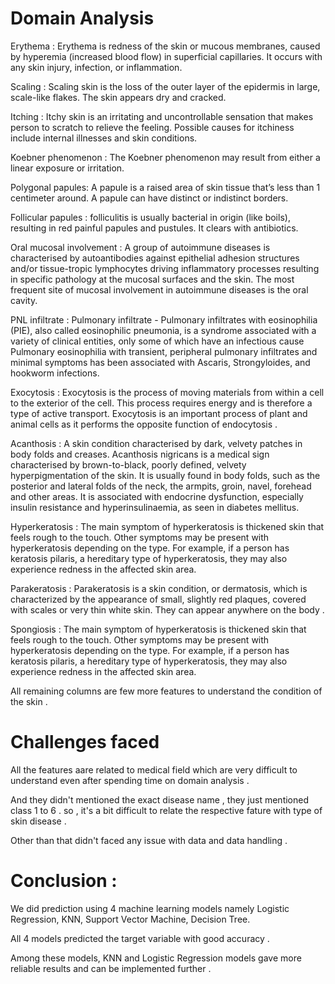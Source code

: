 # Domain Analysis
Erythema : Erythema is redness of the skin or mucous membranes, caused by hyperemia (increased blood flow) in superficial
           capillaries. It occurs with any skin injury, infection, or inflammation.

Scaling :  Scaling skin is the loss of the outer layer of the epidermis in large, scale-like flakes. The skin appears dry 
           and cracked.

Itching : Itchy skin is an irritating and uncontrollable sensation that makes person to scratch to relieve the feeling.
          Possible causes for itchiness include internal illnesses and skin conditions.
        
Koebner phenomenon : The Koebner phenomenon may result from either a linear exposure or irritation. 

Polygonal papules: A papule is a raised area of skin tissue that’s less than 1 centimeter around. A papule can have 
                   distinct or indistinct borders.

Follicular papules : folliculitis is usually bacterial in origin (like boils), resulting in red painful papules and pustules.
                     It clears with antibiotics. 

Oral mucosal involvement : A group of autoimmune diseases is characterised by autoantibodies against epithelial adhesion 
                           structures and/or tissue-tropic lymphocytes driving inflammatory processes resulting in specific
                           pathology at the mucosal surfaces and the skin. The most frequent site of mucosal involvement in 
                           autoimmune diseases is the oral cavity.
                
PNL infiltrate : Pulmonary infiltrate - Pulmonary infiltrates with eosinophilia (PIE), also called eosinophilic pneumonia,
                 is a syndrome associated with a variety of clinical entities, only some of which have an infectious cause
                 Pulmonary eosinophilia with transient, peripheral pulmonary infiltrates and minimal symptoms has been 
                 associated with Ascaris, Strongyloides, and hookworm infections.
                
Exocytosis : Exocytosis is the process of moving materials from within a cell to the exterior of the cell. This process 
            requires energy and is therefore a type of active transport. Exocytosis is an important process of plant and
            animal cells as it performs the opposite function of endocytosis .
            
Acanthosis : A skin condition characterised by dark, velvety patches in body folds and creases. Acanthosis nigricans is 
             a medical sign characterised by brown-to-black, poorly defined, velvety hyperpigmentation of the skin. 
             It is usually found in body folds, such as the posterior and lateral folds of the neck, the armpits, groin, 
             navel, forehead and other areas. It is associated with endocrine dysfunction, especially insulin resistance 
             and hyperinsulinaemia, as seen in diabetes mellitus.
            
Hyperkeratosis : The main symptom of hyperkeratosis is thickened skin that feels rough to the touch. Other symptoms may be
                 present with hyperkeratosis depending on the type. For example, if a person has keratosis pilaris, a hereditary
                 type of hyperkeratosis, they may also experience redness in the affected skin area. 
            
Parakeratosis : Parakeratosis is a skin condition, or dermatosis, which is characterized by the appearance of small, slightly
                red plaques, covered with scales or very thin white skin. They can appear anywhere on the body .
        
Spongiosis : The main symptom of hyperkeratosis is thickened skin that feels rough to the touch. Other symptoms may be present 
             with hyperkeratosis depending on the type. For example, if a person has keratosis pilaris, a hereditary type of
             hyperkeratosis, they may also experience redness in the affected skin area. 
             
All remaining columns are few more features to understand the condition of the skin .

# Challenges faced 
 All the features aare related to medical field which are very difficult to understand even after spending time on domain 
   analysis .

 And they didn't mentioned the exact disease name , they just mentioned class 1 to 6 . so , it's a bit difficult to relate 
   the respective fature with type of skin disease .

 Other than that didn't faced any issue with data and data handling .
# Conclusion :
We did prediction using 4 machine learning models namely  Logistic Regression, KNN, Support Vector Machine, Decision Tree.

All 4 models predicted the target variable with good accuracy  .

Among these models, KNN and  Logistic Regression models gave more reliable results and can be implemented further .

